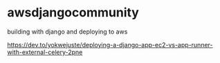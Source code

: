 # awsdjangocommunity
building with django and deploying to aws

﻿https://dev.to/yokwejuste/deploying-a-django-app-ec2-vs-app-runner-with-external-celery-2pne
